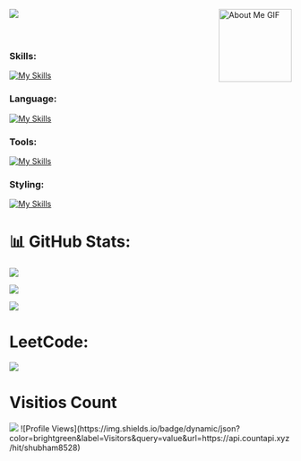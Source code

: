 <!--
** shubham8528 / shubham8528 ** is a ✨ _special_ ✨ repository because its`README.md`(this file) appears on your GitHub profile.

Here are some ideas to get you started:

- 🔭 I’m currently working on ...
- 🌱 I’m currently learning ...
- 👯 I’m looking to collaborate on ...
- 🤔 I’m looking for help with ...
- 💬 Ask me about ...
- 📫 How to reach me: ...
- 😄 Pronouns: ...
- ⚡ Fun fact: ...
-->
<p>
<img align="left" src="https://readme-typing-svg.herokuapp.com?font=Fira+Code&size=22&duration=6000&color=FFFFF&background=FFFFFF00&vCenter=true&width=500&height=50&lines=Hey+There+my+name+is+Shubham+Bisht;Fullstack+Developer;&center=true">
<img align="right" src="https://github.com/7oSkaaa/7oSkaaa/blob/main/Images/about_me.gif?raw=true" alt="About Me GIF" width="130px">
</p>
<br/>
<br/>
<br/>


### Skills:
[![My Skills](https://skillicons.dev/icons?i=react,redux,next,nodejs,express,html,css)](https://skillicons.dev)

### Language:
[![My Skills](https://skillicons.dev/icons?i=typescript,javascript)](https://skillicons.dev)

### Tools:
[![My Skills](https://skillicons.dev/icons?i=vscode,postman,git,bitbucket,figma)](https://skillicons.dev)

### Styling:
[![My Skills](https://skillicons.dev/icons?i=styledcomponents,css,materialui,sass,tailwind)](https://skillicons.dev)


# 📊 GitHub Stats:

![](https://github-readme-stats.vercel.app/api/top-langs/?username=shubham8528&theme=dark&hide_border=true&include_all_commits=true&count_private=false&layout=compact)


![](https://github-readme-stats.vercel.app/api?username=shubham8528&theme=dark&hide_border=true&include_all_commits=true&count_private=false)

![](https://github-readme-streak-stats.herokuapp.com/?user=shubham8528&theme=dark&hide_border=true)

                
# LeetCode:
 
![](https://leetcard.jacoblin.cool/shubham8528?site=https://leetcode.com/progress/)

# Visitios Count
<img src="https://profile-counter.glitch.me/shubham8528/count.svg" />
![Profile Views](https://img.shields.io/badge/dynamic/json?color=brightgreen&label=Visitors&query=value&url=https://api.countapi.xyz/hit/shubham8528)

          
       
